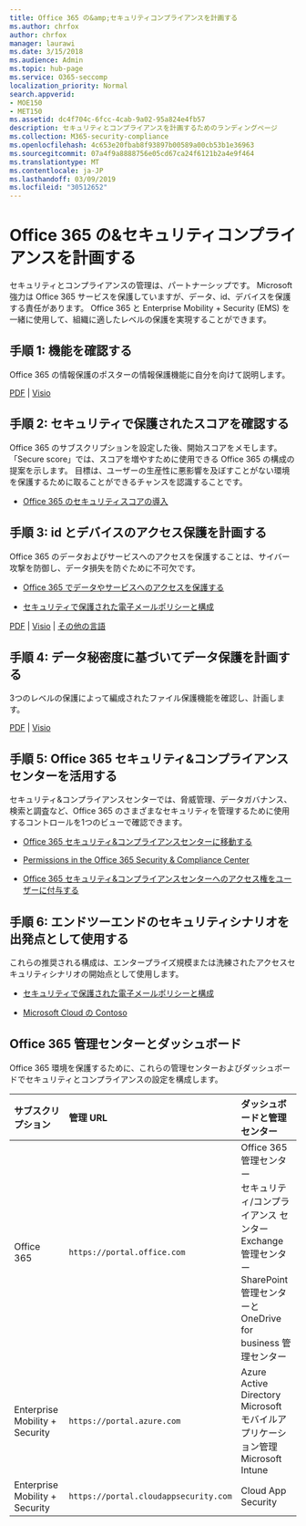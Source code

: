 ```yaml
---
title: Office 365 の&amp;セキュリティコンプライアンスを計画する
ms.author: chrfox
author: chrfox
manager: laurawi
ms.date: 3/15/2018
ms.audience: Admin
ms.topic: hub-page
ms.service: O365-seccomp
localization_priority: Normal
search.appverid:
- MOE150
- MET150
ms.assetid: dc4f704c-6fcc-4cab-9a02-95a824e4fb57
description: セキュリティとコンプライアンスを計画するためのランディングページ
ms.collection: M365-security-compliance
ms.openlocfilehash: 4c653e20fbab8f93897b00589a00cb53b1e36963
ms.sourcegitcommit: 07a4f9a8888756e05cd67ca24f6121b2a4e9f464
ms.translationtype: MT
ms.contentlocale: ja-JP
ms.lasthandoff: 03/09/2019
ms.locfileid: "30512652"
---
```

# <a name="plan-for-security-amp-compliance-in-office-365"></a>Office 365 の&amp;セキュリティコンプライアンスを計画する

セキュリティとコンプライアンスの管理は、パートナーシップです。 Microsoft 強力は Office 365 サービスを保護していますが、データ、id、デバイスを保護する責任があります。 Office 365 と Enterprise Mobility + Security (EMS) を一緒に使用して、組織に適したレベルの保護を実現することができます。
  
## <a name="step-1-review-capabilities"></a>手順 1: 機能を確認する

Office 365 の情報保護のポスターの情報保護機能に自分を向けて説明します。 
  
[PDF](https://download.microsoft.com/download/2/3/D/23D91386-8349-4F7A-9470-FD5AED861F16/MSFT_cloud_architecture_informationprotection.pdf) | [Visio](https://download.microsoft.com/download/2/3/D/23D91386-8349-4F7A-9470-FD5AED861F16/MSFT_cloud_architecture_informationprotection.vsd)
  
## <a name="step-2-check-your-secure-score"></a>手順 2: セキュリティで保護されたスコアを確認する

Office 365 のサブスクリプションを設定した後、開始スコアをメモします。 「Secure score」では、スコアを増やすために使用できる Office 365 の構成の提案を示します。 目標は、ユーザーの生産性に悪影響を及ぼすことがない環境を保護するために取ることができるチャンスを認識することです。
  
- [Office 365 のセキュリティスコアの導入](office-365-secure-score.md)
    
## <a name="step-3-plan-access-protection-for-identity-and-devices"></a>手順 3: id とデバイスのアクセス保護を計画する

Office 365 のデータおよびサービスへのアクセスを保護することは、サイバー攻撃を防御し、データ損失を防ぐために不可欠です。
  
- [Office 365 でデータやサービスへのアクセスを保護する](protect-access-to-data-and-services.md)
    
- [セキュリティで保護された電子メールポリシーと構成](https://docs.microsoft.com/microsoft-365/enterprise/secure-email-recommended-policies)
    
[PDF](https://go.microsoft.com/fwlink/p/?linkid=841656) | [Visio](https://go.microsoft.com/fwlink/p/?linkid=841657) | [その他の言語](https://www.microsoft.com/download/details.aspx?id=55032)
  
## <a name="step-4-plan-data-protection-based-on-data-sensitivity"></a>手順 4: データ秘密度に基づいてデータ保護を計画する

3つのレベルの保護によって編成されたファイル保護機能を確認し、計画します。
  
[PDF](http://download.microsoft.com/download/7/8/9/789645A5-BD10-4541-BC33-F8D1EFF5E911/MSFT_cloud_architecture_O365%20file%20protection.pdf) | [Visio](http://download.microsoft.com/download/7/8/9/789645A5-BD10-4541-BC33-F8D1EFF5E911/MSFT_cloud_architecture_O365%20file%20protection.vsdx)
  
## <a name="step-5-leverage-the-office-365-security-amp-compliance-center"></a>手順 5: Office 365 セキュリティ&amp;コンプライアンスセンターを活用する

セキュリティ&amp;コンプライアンスセンターでは、脅威管理、データガバナンス、検索と調査など、Office 365 のさまざまなセキュリティを管理するために使用するコントロールを1つのビューで確認できます。 
  
- [Office 365 セキュリティ&amp;コンプライアンスセンターに移動する](go-to-the-securitycompliance-center.md)
    
- [Permissions in the Office 365 Security &amp; Compliance Center](permissions-in-the-security-and-compliance-center.md)
    
- [Office 365 セキュリティ&amp;コンプライアンスセンターへのアクセス権をユーザーに付与する](grant-access-to-the-security-and-compliance-center.md)
    
## <a name="step-6-use-end-to-end-security-scenarios-as-starting-points"></a>手順 6: エンドツーエンドのセキュリティシナリオを出発点として使用する

これらの推奨される構成は、エンタープライズ規模または洗練されたアクセスセキュリティシナリオの開始点として使用します。
  
- [セキュリティで保護された電子メールポリシーと構成](https://docs.microsoft.com/microsoft-365/enterprise/secure-email-recommended-policies)
    
- [Microsoft Cloud の Contoso](http://aka.ms/cloudarchcontoso)
    
## <a name="office-365-admin-centers-and-dashboards"></a>Office 365 管理センターとダッシュボード

Office 365 環境を保護するために、これらの管理センターおよびダッシュボードでセキュリティとコンプライアンスの設定を構成します。
  
|**サブスクリプション**|**管理 URL**|**ダッシュボードと管理センター**|
|:-----|:-----|:-----|
|Office 365  <br/> |`https://portal.office.com`  <br/> | Office 365 管理センター  <br/>  セキュリティ/コンプライアンス センター  <br/>  Exchange 管理センター  <br/>  SharePoint 管理センターと OneDrive for business 管理センター  <br/> |
|Enterprise Mobility + Security  <br/> |`https://portal.azure.com`  <br/> | Azure Active Directory  <br/>  Microsoft モバイルアプリケーション管理  <br/>  Microsoft Intune  <br/> |
|Enterprise Mobility + Security  <br/> |`https://portal.cloudappsecurity.com`  <br/> | Cloud App Security  <br/> |
   

